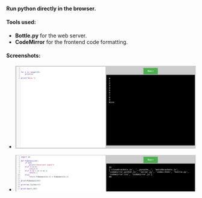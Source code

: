 #### Run python directly in the browser.
#### Tools used:
- **Bottle.py** for the web server.
- **CodeMirror** for the frontend code formatting.

#### Screenshots:
- ![Screenshot](https://github.com/smilerightnow/run-python-in-browser/raw/main/Screenshots/1.png "Screenshot")

- ![Screenshot](https://github.com/smilerightnow/run-python-in-browser/raw/main/Screenshots/2.png "Screenshot")
